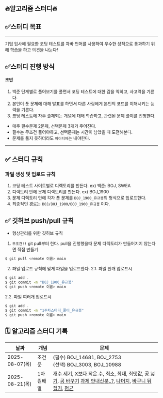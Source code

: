 ## 🔥알고리즘 스터디🔥

## ✅스터디 목표
-------
기업 입사에 필요한 코딩 테스트를 자바 언어를 사용하여 우수한 성적으로 통과하기 위해 학습을 하고 의견을 나눈다!

## ✅스터디 진행 방식
#### 초반
1. 백준 단계별로 풀어보기를 풀면서 코딩 테스트에 대한 감을 익히고, 사고력을 기른다.
2. 본인이 푼 문제에 대해 발표를 하면서 다른 사람에게 본인의 코드를 이해시키는 능력을 기른다.
3. 코딩 테스트에 자주 출제되는 개념에 대해 학습하고, 관련된 문제 풀이를 진행한다.

- 매주 필수문제 2문제, 선택문제 3개가 주어진다.
- 필수는 무조건 풀어야하고, 선택문제는 시간이 남았을 때 도전해본다.
- 문제를 풀지 못하더라도 `아이디어`는 내야한다.
---


## ✅ 스터디 규칙

### 파일 생성 및 업로드 규칙
1. 코딩 테스트 사이트별로 디렉토리를 만든다. ex) 백준: BOJ, SWEA
2. 디렉토리 안에 문제 디렉토리를 만든다. ex) BOJ_1900 
3. 문제 디렉토리 안에 각자 푼 문제를 `BOJ_1900_유규봉`의 형식으로 업로드한다.
4. 최종적인 경로는 `BOJ/BOJ_1900/BOJ_1900_유규봉` 이다.


## ✅ 깃허브 push/pull 규칙
- 형상관리를 위한 깃허브 규칙
1. `무조건!!` git pull부터 한다. pull을 진행했을때 문제 디렉토리가 만들어지지 않는다면 직접 만들기
```bash
$ git pull <remote 이름> main
```

2. 파일 업로드 규칙에 맞게 파일을 업로드한다.
2.1. 파일 한개 업로드시
```bash
$ git add .
$ git commit -m "BOJ_1900_유규봉"
$ git push <remote 이름> main
```
2.2. 파일 여러개 업로드시
```bash
$ git add .
$ git commit -m "1주차스터디_풀이_유규봉"
$ git push <remote 이름> main
```

## 🗓️ 알고리즘 스터디 기록
|날짜|개념|문제|
|-------|-------|-----|
|2025-08-07(목)|조건문|(필수) BOJ_14681, BOJ_2753<br>(선택) BOJ_3003, BOJ_10988|
|2025-08-21(목)|1차원배열|[개수 세기](https://www.acmicpc.net/problem/10807), [X보다 작은 수](https://www.acmicpc.net/problem/10871), [최소, 최대](https://www.acmicpc.net/problem/10871), [최댓값](https://www.acmicpc.net/problem/2562), [공 넣기](https://www.acmicpc.net/problem/10810), [공 바꾸기](https://www.acmicpc.net/problem/10813) [과제 안내신분..?](https://www.acmicpc.net/problem/5597), [나머지](https://www.acmicpc.net/problem/3052), [바구니 뒤집기](https://www.acmicpc.net/problem/10811), [평균](https://www.acmicpc.net/problem/1546)|
